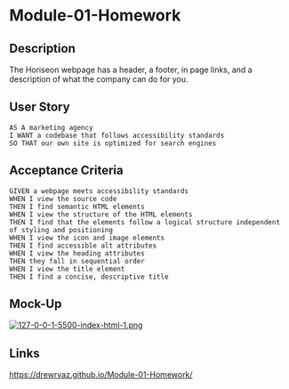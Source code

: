 # Module-01-Homework

## Description
The Horiseon webpage has a header, a footer, in page links, and a description of what the company can do for you.

## User Story

```
AS A marketing agency
I WANT a codebase that follows accessibility standards
SO THAT our own site is optimized for search engines
```

## Acceptance Criteria
```
GIVEN a webpage meets accessibility standards
WHEN I view the source code
THEN I find semantic HTML elements
WHEN I view the structure of the HTML elements
THEN I find that the elements follow a logical structure independent of styling and positioning
WHEN I view the icon and image elements
THEN I find accessible alt attributes
WHEN I view the heading attributes
THEN they fall in sequential order
WHEN I view the title element
THEN I find a concise, descriptive title
```

## Mock-Up
[![127-0-0-1-5500-index-html-1.png](https://i.postimg.cc/T2sCLPWy/127-0-0-1-5500-index-html-1.png)](https://postimg.cc/JtbbSMxm)

## Links
https://drewrvaz.github.io/Module-01-Homework/
